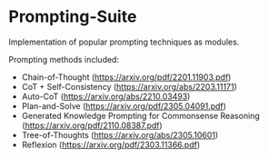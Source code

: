 # Prompting-Suite

Implementation of popular prompting techniques as modules.

Prompting methods included:
- Chain-of-Thought (https://arxiv.org/pdf/2201.11903.pdf)
- CoT + Self-Consistency (https://arxiv.org/abs/2203.11171)
- Auto-CoT (https://arxiv.org/abs/2210.03493)
- Plan-and-Solve (https://arxiv.org/pdf/2305.04091.pdf)
- Generated Knowledge Prompting for Commonsense Reasoning (https://arxiv.org/pdf/2110.08387.pdf)
- Tree-of-Thoughts (https://arxiv.org/abs/2305.10601)
- Reflexion (https://arxiv.org/pdf/2303.11366.pdf)
